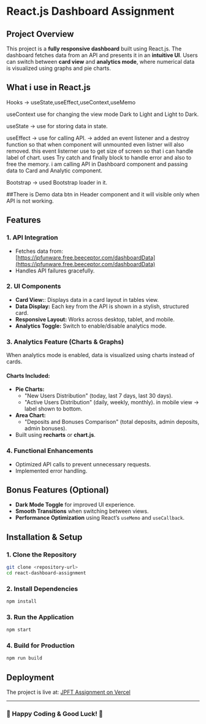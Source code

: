 # React.js Dashboard Assignment

## Project Overview
This project is a **fully responsive dashboard** built using React.js. The dashboard fetches data from an API and presents it in an **intuitive UI**. Users can switch between **card view** and **analytics mode**, where numerical data is visualized using graphs and pie charts.

## What i use in React.js
Hooks -> useState,useEffect,useContext,useMemo

useContext use for changing the view mode Dark to Light and Light to Dark.

useState -> use for storing data in state.    

useEffect -> use for calling API.
          -> added an event listener and a destroy function so that when component will unmounted even listner will also removed.
           this event listerner use to get size of screen so that i can handle label of chart.
uses Try catch and finally block to handle error and also to free the memory.
i am calling API in Dashboard component and passing data to Card and Analytic component.

Bootstrap -> used Bootstrap loader in it.


##There is Demo data btn in Header component and it will visible only when API is not working.

## Features
### 1. API Integration
- Fetches data from: [https://jpfunware.free.beeceptor.com/dashboardData](https://jpfunware.free.beeceptor.com/dashboardData)
- Handles API failures gracefully.

### 2. UI Components
- **Card View:**: Displays data in a card layout in tables view.
- **Data Display:** Each key from the API is shown in a stylish, structured card.
- **Responsive Layout:** Works across desktop, tablet, and mobile.
- **Analytics Toggle:** Switch to enable/disable analytics mode.

### 3. Analytics Feature (Charts & Graphs)
When analytics mode is enabled, data is visualized using charts instead of cards.
#### Charts Included:
- **Pie Charts:**
  - "New Users Distribution" (today, last 7 days, last 30 days).
  - "Active Users Distribution" (daily, weekly, monthly).
  in mobile view -> label shown to bottom.
- **Area Chart:**
  - "Deposits and Bonuses Comparison" (total deposits, admin deposits, admin bonuses).
- Built using **recharts** or **chart.js**.

### 4. Functional Enhancements
- Optimized API calls to prevent unnecessary requests.
- Implemented error handling.

## Bonus Features (Optional)
- **Dark Mode Toggle** for improved UI experience.
- **Smooth Transitions** when switching between views.
- **Performance Optimization** using React’s `useMemo` and `useCallback`.

## Installation & Setup
### 1. Clone the Repository
```sh
git clone <repository-url>
cd react-dashboard-assignment
```
### 2. Install Dependencies
```sh
npm install
```
### 3. Run the Application
```sh
npm start
```
### 4. Build for Production
```sh
npm run build
```

## Deployment
The project is live at: [JPFT Assignment on Vercel](https://vercel.com/jitendras-projects-107fa39f/jpftassingment)

---
### 🚀 Happy Coding & Good Luck! 🎯
